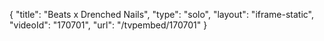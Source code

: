 {
    "title": "Beats x Drenched Nails",
    "type": "solo",
    "layout": "iframe-static",
    "videoId": "170701",
    "url": "\/tvpembed\/170701"
}